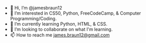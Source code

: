 - 👋 Hi, I’m @jamesbraun12
- 👀 I’m interested in CS50, Python, FreeCodeCamp, & Computer Programming/Coding.
- 🌱 I’m currently learning Python, HTML, & CSS.
- 💞️ I’m looking to collaborate on what I'm learning.
- 📫 How to reach me james.braun12@gmail.com

<!---
jamesbraun12/jamesbraun12 is a ✨ special ✨ repository because its `README.md` (this file) appears on your GitHub profile.
You can click the Preview link to take a look at your changes.
--->

